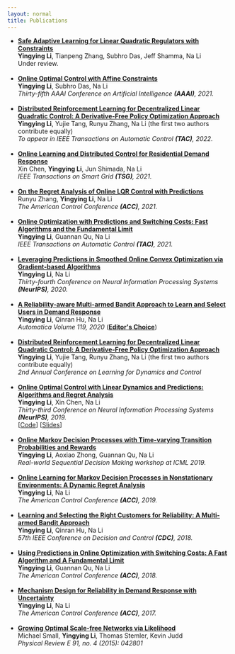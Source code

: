 ```yaml
---
layout: normal
title: Publications
---
```


- [**Safe Adaptive Learning for Linear Quadratic Regulators with Constraints**](/files/Safe_Adaptive_Learning_for_Linear_Quadratic_Regulators_with_Constraints.pdf)
  <br>
  **Yingying Li**, Tianpeng Zhang, Subhro Das, Jeff Shamma, Na Li
  <br>
  Under review.
  <br>
  <br>
- [**Online Optimal Control with Affine Constraints**](https://arxiv.org/pdf/2010.04891.pdf)
  <br>
  **Yingying Li**, Subhro Das, Na Li
  <br>
  *Thirty-fifth AAAI Conference on Artificial Intelligence **(AAAI)**, 2021.*
  <br>
  <br>
- [**Distributed Reinforcement Learning for Decentralized Linear Quadratic Control: A Derivative-Free Policy Optimization Approach**](https://arxiv.org/pdf/1912.09135.pdf)
  <br>
  **Yingying Li**, Yujie Tang, Runyu Zhang, Na Li (the first two authors contribute equally)
  <br>
  *To appear in IEEE Transactions on Automatic Control **(TAC)**, 2022.* 
  <br>
  <br>  
- [**Online Learning and Distributed Control for Residential Demand Response**](./files/tsg_Online_Learning_and_Distributed_Control_for_Residential_Demand_Response.pdf)
  <br>
  Xin Chen, **Yingying Li**, Jun Shimada, Na Li
  <br>
  *IEEE Transactions on Smart Grid **(TSG)**, 2021.* 
  <br>
  <br>
- [**On the Regret Analysis of Online LQR Control with Predictions**](https://arxiv.org/pdf/2102.01309.pdf)
  <br>
  Runyu Zhang, **Yingying Li**,  Na Li
  <br>
  *The American Control Conference **(ACC)**, 2021.*
  <br>
  <br>
- [**Online Optimization with Predictions and Switching Costs: Fast Algorithms and the Fundamental Limit**](https://arxiv.org/pdf/1801.07780.pdf)
  <br>
  **Yingying Li**, Guannan Qu, Na Li
  <br>
  *IEEE Transactions on Automatic Control **(TAC)**, 2021.* 
  <br>
  <br>
- [**Leveraging Predictions in Smoothed Online Convex Optimization via Gradient-based Algorithms**](https://papers.nips.cc/paper/2020/file/a6e4f250fb5c56aaf215a236c64e5b0a-Paper.pdf)
  <br>
  **Yingying Li**, Na Li
  <br>
  *Thirty-fourth Conference on Neural Information Processing Systems **(NeurIPS)**, 2020.*
  <br>
  <br>
- [**A Reliability-aware Multi-armed Bandit Approach to Learn and Select Users in Demand Response**](https://arxiv.org/pdf/2003.09505.pdf)
  <br>
  **Yingying Li**, Qinran Hu, Na Li
  <br>
  *Automatica Volume 119, 2020* ([**Editor's Choice**](https://www.journals.elsevier.com/automatica/editors-choice/september-2020-automatica))
  <br>
  <br>  
- [**Distributed Reinforcement Learning for Decentralized Linear Quadratic Control: A Derivative-Free Policy Optimization Approach**](https://arxiv.org/abs/1912.09135)
  <br>
  **Yingying Li**, Yujie Tang, Runyu Zhang, Na Li (the first two authors contribute equally)
  <br>
  *2nd Annual Conference on Learning for Dynamics and Control*
  <br>
  <br> 
- [**Online Optimal Control with Linear Dynamics and Predictions: Algorithms and Regret Analysis**](https://arxiv.org/pdf/1906.11378.pdf)
  <br>
  **Yingying Li**, Xin Chen, Na Li
  <br>
  *Thirty-third Conference on Neural Information Processing Systems **(NeurIPS)**, 2019.*
  <br>
  [[Code](https://github.com/li-yingying/RHGC)] [[Slides](https://drive.google.com/file/d/1j_EKJ2v_niRUGLde77idF-8kyaIgGdAA/view)]
  <br>
  <br>
- [**Online Markov Decision Processes with Time-varying Transition Probabilities and Rewards**](https://realworld-sdm.github.io/paper/25.pdf)
  <br>
  **Yingying Li**, Aoxiao Zhong, Guannan Qu, Na Li
  <br>
  *Real-world Sequential Decision Making workshop at ICML 2019.* 
  <br>
  <br>
- [**Online Learning for Markov Decision Processes in Nonstationary Environments: A Dynamic Regret Analysis**](https://nali.seas.harvard.edu/files/nali/files/2019acc_onlinemdp.pdf)
  <br>
  **Yingying Li**, Na Li
  <br>
  *The American Control Conference **(ACC)**, 2019.* 
  <br>
  <br>
- [**Learning and Selecting the Right Customers for Reliability: A Multi-armed Bandit Approach**](https://scholar.harvard.edu/files/yingyingli/files/2018-2.pdf)
  <br>
  **Yingying Li**, Qinran Hu, Na Li
  <br>
  *57th IEEE Conference on Decision and Control **(CDC)**, 2018.* 
  <br>
  <br>
- [**Using Predictions in Online Optimization with Switching Costs: A Fast Algorithm and A Fundamental Limit**](https://scholar.harvard.edu/files/yingyingli/files/2018-1.pdf)
  <br>
  **Yingying Li**, Guannan Qu, Na Li
  <br>
  *The American Control Conference **(ACC)**, 2018.* 
  <br>
  <br>
- [**Mechanism Design for Reliability in Demand Response with Uncertainty**](https://scholar.harvard.edu/files/yingyingli/files/2017-1.pdf)
  <br>
  **Yingying Li**, Na Li
  <br>
  *The American Control Conference **(ACC)**, 2017.* 
  <br>
  <br>
- [**Growing Optimal Scale-free Networks via Likelihood**](https://scholar.harvard.edu/files/yingyingli/files/2014-1.pdf)
  <br>
  Michael Small, **Yingying Li**, Thomas Stemler, Kevin Judd
  <br>
  *Physical Review E 91, no. 4 (2015): 042801* 
  
